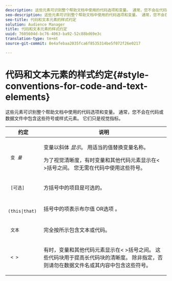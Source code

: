 ```yaml
---
description: 这些元素可识别整个帮助文档中使用的代码选项和变量。 通常，您不会在代码或数据文件中包含这些符号或样式元素。 它们只是视觉指标。
seo-description: 这些元素可识别整个帮助文档中使用的代码选项和变量。 通常，您不会在代码或数据文件中包含这些符号或样式元素。 它们只是视觉指标。
seo-title: 代码和文本元素的样式约定
solution: Audience Manager
title: 代码和文本元素的样式约定
uuid: 7605604d-bc76-4063-ba92-52c88bd69e3c
translation-type: tm+mt
source-git-commit: 8e4afebaa2035fca6f8535314be5f072f26e0217

---
```



# 代码和文本元素的样式约定{#style-conventions-for-code-and-text-elements}

这些元素可识别整个帮助文档中使用的代码选项和变量。 通常，您不会在代码或数据文件中包含这些符号或样式元素。 它们只是视觉指标。

<table id="table_EBEF9490D90041BD8B7ABE3AF1AF35B6"> 
 <thead> 
  <tr> 
   <th colname="col1" class="entry"> 约定 </th> 
   <th colname="col2" class="entry"> 说明 </th> 
  </tr> 
 </thead>
 <tbody> 
  <tr> 
   <td colname="col1"> <p> <code> 变 <i>量</i></code> </p> </td> 
   <td colname="col2"> <p>变量以斜体 <i>显示</i>。 用适当的值替换变量名称。 </p> <p>为了视觉清晰度，有时变量和其他代码元素显示在&lt; &gt;括号之间。 您无需在代码中使用这些符号。 </p> </td> 
  </tr> 
  <tr> 
   <td colname="col1"> <p> <code> [可选]</code> </p> </td> 
   <td colname="col2"> <p>方括号中的项目是可选的。 </p> </td> 
  </tr> 
  <tr> 
   <td colname="col1"> <p> <code> (this|that) </code> </p> </td> 
   <td colname="col2"> <p>括号中的项表示布尔值 <span class="wintitle"> OR选项</span> 。 </p> </td> 
  </tr> 
  <tr> 
   <td colname="col1"> <p> <code> 文本</code> </p> </td> 
   <td colname="col2"> <p>完全按所示包含文本或代码。 </p> </td> 
  </tr> 
  <tr> 
   <td colname="col1"> <p> <code> &lt; &gt;</code> </p> </td> 
   <td colname="col2"> <p>有时，变量和其他代码元素显示在&lt; &gt;括号之间。 这些代码块用于提高长代码块的清晰度。 除非指定，否则请勿在数据文件名或其内容中包含这些符号。 </p> </td> 
  </tr> 
 </tbody> 
</table>

